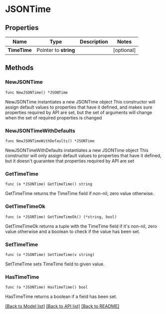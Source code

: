 # JSONTime

## Properties

Name | Type | Description | Notes
------------ | ------------- | ------------- | -------------
**TimeTime** | Pointer to **string** |  | [optional] 

## Methods

### NewJSONTime

`func NewJSONTime() *JSONTime`

NewJSONTime instantiates a new JSONTime object
This constructor will assign default values to properties that have it defined,
and makes sure properties required by API are set, but the set of arguments
will change when the set of required properties is changed

### NewJSONTimeWithDefaults

`func NewJSONTimeWithDefaults() *JSONTime`

NewJSONTimeWithDefaults instantiates a new JSONTime object
This constructor will only assign default values to properties that have it defined,
but it doesn't guarantee that properties required by API are set

### GetTimeTime

`func (o *JSONTime) GetTimeTime() string`

GetTimeTime returns the TimeTime field if non-nil, zero value otherwise.

### GetTimeTimeOk

`func (o *JSONTime) GetTimeTimeOk() (*string, bool)`

GetTimeTimeOk returns a tuple with the TimeTime field if it's non-nil, zero value otherwise
and a boolean to check if the value has been set.

### SetTimeTime

`func (o *JSONTime) SetTimeTime(v string)`

SetTimeTime sets TimeTime field to given value.

### HasTimeTime

`func (o *JSONTime) HasTimeTime() bool`

HasTimeTime returns a boolean if a field has been set.


[[Back to Model list]](../README.md#documentation-for-models) [[Back to API list]](../README.md#documentation-for-api-endpoints) [[Back to README]](../README.md)


